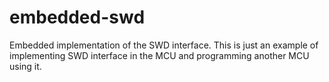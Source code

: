 # embedded-swd
Embedded implementation of the SWD interface. This is just an example of implementing SWD interface in the MCU and programming another MCU using it.
